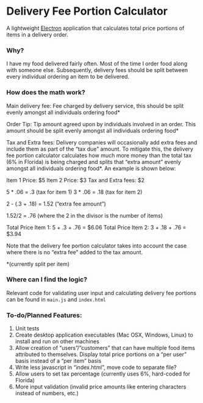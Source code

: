 # Delivery Fee Portion Calculator

A lightweight [Electron](http://electron.atom.io/) application that calculates total price portions of items in a delivery order. 

### Why?

I have my food delivered fairly often. Most of the time I order food along with someone else. Subsequently, delivery fees should be split between every individual ordering an item to be delivered. 

### How does the math work?

Main delivery fee: Fee charged by delivery service, this should be split evenly amongst all individuals ordering food* 

Order Tip: Tip amount agreed upon by individuals involved in an order. This amount should be split evenly amongst all individuals ordering food*

Tax and Extra fees: Delivery companies will occasionally add extra fees and include them as part of the “tax due” amount. To mitigate this, the delivery fee portion calculator calculates how much more money than the total tax (6% in Florida) is being charged and splits that “extra amount” evenly amongst all individuals ordering food*. An example is shown below:

Item 1 Price: $5
Item 2 Price: $3
Tax and Extra fees: $2

5 * .06 = .3 (tax for item 1)
3 * .06 = .18 (tax for item 2)

2 - (.3 + .18) = 1.52 (“extra fee amount”)

1.52/2 = .76 (where the 2 in the divisor is the number of items) 

Total Price Item 1: 5 + .3 + .76 = $6.06
Total Price Item 2: 3 + .18 + .76 = $3.94

Note that the delivery fee portion calculator takes into account the case where there is no “extra fee” added to the tax amount.

*(currently split per item) 

### Where can I find the logic? 

Relevant code for validating user input and calculating delivery fee portions can be found in `main.js` and `index.html` 

### To-do/Planned Features:
1. Unit tests
2. Create desktop application executables (Mac OSX, Windows, Linux) to install and run on other machines
3. Allow creation of “users”/”customers” that can have multiple food items attributed to themselves. Display total price portions on a “per user” basis instead of a “per item” basis
4. Write less javascript in “index.html”, move code to separate file? 
5. Allow users to set tax percentage (currently uses 6%, hard-coded for Florida) 
6. More input validation (invalid price amounts like entering characters instead of numbers, etc.) 


